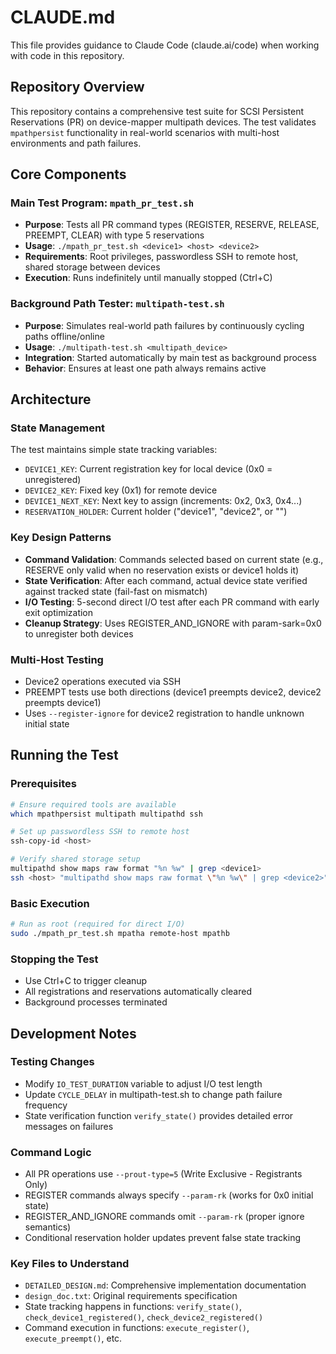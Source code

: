 # CLAUDE.md

This file provides guidance to Claude Code (claude.ai/code) when working with code in this repository.

## Repository Overview

This repository contains a comprehensive test suite for SCSI Persistent Reservations (PR) on device-mapper multipath devices. The test validates `mpathpersist` functionality in real-world scenarios with multi-host environments and path failures.

## Core Components

### Main Test Program: `mpath_pr_test.sh`
- **Purpose**: Tests all PR command types (REGISTER, RESERVE, RELEASE, PREEMPT, CLEAR) with type 5 reservations
- **Usage**: `./mpath_pr_test.sh <device1> <host> <device2>`
- **Requirements**: Root privileges, passwordless SSH to remote host, shared storage between devices
- **Execution**: Runs indefinitely until manually stopped (Ctrl+C)

### Background Path Tester: `multipath-test.sh`
- **Purpose**: Simulates real-world path failures by continuously cycling paths offline/online
- **Usage**: `./multipath-test.sh <multipath_device>`
- **Integration**: Started automatically by main test as background process
- **Behavior**: Ensures at least one path always remains active

## Architecture

### State Management
The test maintains simple state tracking variables:
- `DEVICE1_KEY`: Current registration key for local device (0x0 = unregistered)
- `DEVICE2_KEY`: Fixed key (0x1) for remote device
- `DEVICE1_NEXT_KEY`: Next key to assign (increments: 0x2, 0x3, 0x4...)
- `RESERVATION_HOLDER`: Current holder ("device1", "device2", or "")

### Key Design Patterns
- **Command Validation**: Commands selected based on current state (e.g., RESERVE only valid when no reservation exists or device1 holds it)
- **State Verification**: After each command, actual device state verified against tracked state (fail-fast on mismatch)
- **I/O Testing**: 5-second direct I/O test after each PR command with early exit optimization
- **Cleanup Strategy**: Uses REGISTER_AND_IGNORE with param-sark=0x0 to unregister both devices

### Multi-Host Testing
- Device2 operations executed via SSH
- PREEMPT tests use both directions (device1 preempts device2, device2 preempts device1)
- Uses `--register-ignore` for device2 registration to handle unknown initial state

## Running the Test

### Prerequisites
```bash
# Ensure required tools are available
which mpathpersist multipath multipathd ssh

# Set up passwordless SSH to remote host
ssh-copy-id <host>

# Verify shared storage setup
multipathd show maps raw format "%n %w" | grep <device1>
ssh <host> "multipathd show maps raw format \"%n %w\" | grep <device2>"
```

### Basic Execution
```bash
# Run as root (required for direct I/O)
sudo ./mpath_pr_test.sh mpatha remote-host mpathb
```

### Stopping the Test
- Use Ctrl+C to trigger cleanup
- All registrations and reservations automatically cleared
- Background processes terminated

## Development Notes

### Testing Changes
- Modify `IO_TEST_DURATION` variable to adjust I/O test length
- Update `CYCLE_DELAY` in multipath-test.sh to change path failure frequency
- State verification function `verify_state()` provides detailed error messages on failures

### Command Logic
- All PR operations use `--prout-type=5` (Write Exclusive - Registrants Only)
- REGISTER commands always specify `--param-rk` (works for 0x0 initial state)
- REGISTER_AND_IGNORE commands omit `--param-rk` (proper ignore semantics)
- Conditional reservation holder updates prevent false state tracking

### Key Files to Understand
- `DETAILED_DESIGN.md`: Comprehensive implementation documentation
- `design_doc.txt`: Original requirements specification
- State tracking happens in functions: `verify_state()`, `check_device1_registered()`, `check_device2_registered()`
- Command execution in functions: `execute_register()`, `execute_preempt()`, etc.